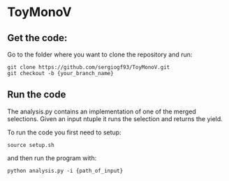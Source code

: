 # ToyMonoV

## Get the code:

Go to the folder where you want to clone the repository and run:

```
git clone https://github.com/sergiogf93/ToyMonoV.git
git checkout -b {your_branch_name}
```

## Run the code

The analysis.py contains an implementation of one of the merged selections. Given an input ntuple it runs the selection and returns the yield.

To run the code you first need to setup:

```
source setup.sh
```

and then run the program with:

```
python analysis.py -i {path_of_input}
```
